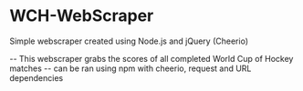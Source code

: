 # WCH-WebScraper
Simple webscraper created using Node.js and jQuery (Cheerio) 

-- This webscraper grabs the scores of all completed World Cup of Hockey matches
-- can be ran using npm with cheerio, request and URL dependencies
